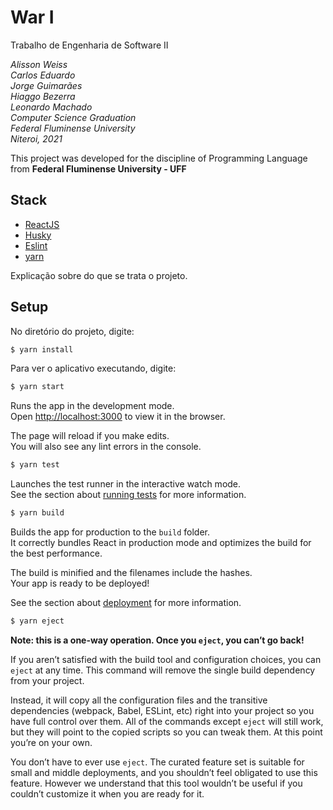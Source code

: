 # War I
Trabalho de Engenharia de Software II

*Alisson Weiss*<br>
*Carlos Eduardo*<br>
*Jorge Guimarães*<br>
*Hiaggo Bezerra*<br>
*Leonardo Machado*<br>
*Computer Science Graduation*<br>
*Federal Fluminense University*<br>
*Niteroi, 2021*

This project was developed for the discipline of Programming Language from **Federal Fluminense University - UFF**

## Stack
  * [ReactJS](https://reactjs.org/)
  * [Husky](https://www.npmjs.com/package/husky)
  * [Eslint](https://eslint.org/)
  * [yarn](https://yarnpkg.com/)

Explicação sobre do que se trata o projeto.
## Setup

No diretório do projeto, digite:

```sh
$ yarn install
```

Para ver o aplicativo executando, digite:

```sh
$ yarn start
```

Runs the app in the development mode.\
Open [http://localhost:3000](http://localhost:3000) to view it in the browser.

The page will reload if you make edits.\
You will also see any lint errors in the console.

```sh
$ yarn test
```

Launches the test runner in the interactive watch mode.\
See the section about [running tests](https://facebook.github.io/create-react-app/docs/running-tests) for more information.

```sh
$ yarn build
```

Builds the app for production to the `build` folder.\
It correctly bundles React in production mode and optimizes the build for the best performance.

The build is minified and the filenames include the hashes.\
Your app is ready to be deployed!

See the section about [deployment](https://facebook.github.io/create-react-app/docs/deployment) for more information.

```sh
$ yarn eject
```

**Note: this is a one-way operation. Once you `eject`, you can’t go back!**

If you aren’t satisfied with the build tool and configuration choices, you can `eject` at any time. This command will remove the single build dependency from your project.

Instead, it will copy all the configuration files and the transitive dependencies (webpack, Babel, ESLint, etc) right into your project so you have full control over them. All of the commands except `eject` will still work, but they will point to the copied scripts so you can tweak them. At this point you’re on your own.

You don’t have to ever use `eject`. The curated feature set is suitable for small and middle deployments, and you shouldn’t feel obligated to use this feature. However we understand that this tool wouldn’t be useful if you couldn’t customize it when you are ready for it.
